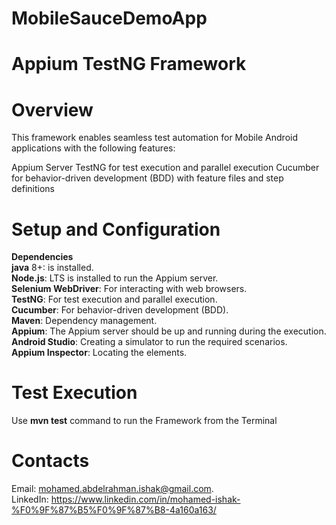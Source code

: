 # MobileSauceDemoApp
# Appium TestNG Framework

# Overview
This framework enables seamless test automation for Mobile Android applications with the following features:

Appium Server
TestNG for test execution and parallel execution
Cucumber for behavior-driven development (BDD) with feature files and step definitions


# Setup and Configuration
**Dependencies**     
**java** 8+: is installed.     
**Node.js**: LTS is installed to run the Appium server.     
**Selenium WebDriver**: For interacting with web browsers.   
**TestNG**: For test execution and parallel execution.  
**Cucumber**: For behavior-driven development (BDD).   
**Maven**: Dependency management.      
**Appium**: The Appium server should be up and running during the execution.   
**Android Studio**: Creating a simulator to run the required scenarios.    
**Appium Inspector**: Locating the elements.   




# Test Execution 
Use **mvn test** command to run the Framework from the Terminal

# Contacts

Email: mohamed.abdelrahman.ishak@gmail.com.   
LinkedIn: https://www.linkedin.com/in/mohamed-ishak-%F0%9F%87%B5%F0%9F%87%B8-4a160a163/
